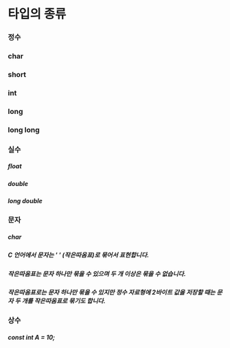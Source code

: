 # 타입의 종류
### 정수
### char
### short
### int
### long
### long long
### 실수
##### float
##### double
##### long double
### 문자
##### char
##### C 언어에서 문자는 ' ' (작은따옴표)로 묶어서 표현합니다.
##### 작은따옴표는 문자 하나만 묶을 수 있으며 두 개 이상은 묶을 수 없습니다.
##### 작은따옴표로는 문자 하나만 묶을 수 있지만 정수 자료형에 2바이트 값을 저장할 때는 문자 두 개를 작은따옴표로 묶기도 합니다.
### 상수
##### const int A = 10;